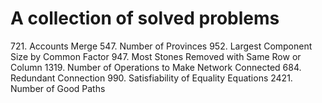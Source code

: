 # A collection of solved problems


[//]: # (Similar questions can be solved by UnionFind:)
721. Accounts Merge
547. Number of Provinces
952. Largest Component Size by Common Factor
947. Most Stones Removed with Same Row or Column
1319. Number of Operations to Make Network Connected
684. Redundant Connection
990. Satisfiability of Equality Equations
2421. Number of Good Paths